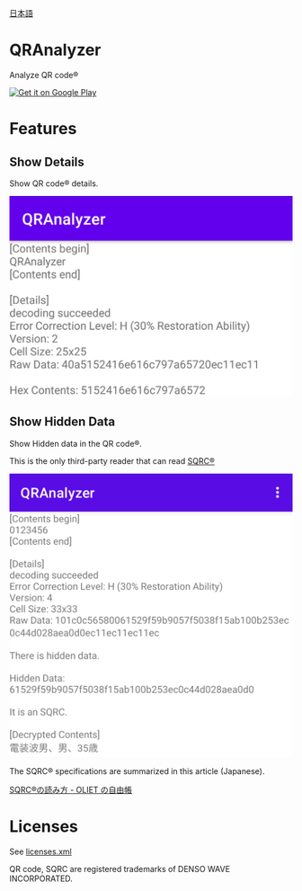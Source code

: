 [日本語](README_JA.md)

# QRAnalyzer

Analyze QR code®

<a href='https://play.google.com/store/apps/details?id=tech.oliet.qranalyzer&pcampaignid=pcampaignidMKT-Other-global-all-co-prtnr-py-PartBadge-Mar2515-1'><img alt='Get it on Google Play' src='https://play.google.com/intl/ja/badges/static/images/badges/en_badge_web_generic.png'/></a>

# Features

## Show Details

Show QR code® details.

![sc_details](img/sc_details.png)

## Show Hidden Data

Show Hidden data in the QR code®.

This is the only third-party reader that can read [SQRC®](https://www.denso-wave.com/en/system/qr/product/sqrc.html)

![sc_sqrc](img/sc_sqrc.png)

The SQRC® specifications are summarized in this article (Japanese).

[SQRC®の読み方 - OLIET の自由帳](https://blog.oliet.tech/?p=107)

# Licenses

See [licenses.xml](app/src/main/res/values/licenses.xml)

QR code, SQRC are registered trademarks of DENSO WAVE INCORPORATED.
